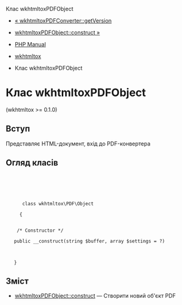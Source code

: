Клас wkhtmltoxPDFObject

-   [« wkhtmltoxPDFConverter::getVersion](wkhtmltox-pdf-converter.getversion.html)
    
-   [wkhtmltoxPDFObject::construct »](wkhtmltox-pdf-object.construct.html)
    
-   [PHP Manual](index.html)
    
-   [wkhtmltox](book.wkhtmltox.html)
    
-   Клас wkhtmltoxPDFObject
    

# Клас wkhtmltoxPDFObject

(wkhtmltox >= 0.1.0)

## Вступ

Представляє HTML-документ, вхід до PDF-конвертера

## Огляд класів

```synopsis



    
     
      class wkhtmltox\PDF\Object
     
     {


    /* Constructor */
    
   public __construct(string $buffer, array $settings = ?)


   
   }
```

## Зміст

-   [wkhtmltoxPDFObject::construct](wkhtmltox-pdf-object.construct.html) — Створити новий об'єкт PDF